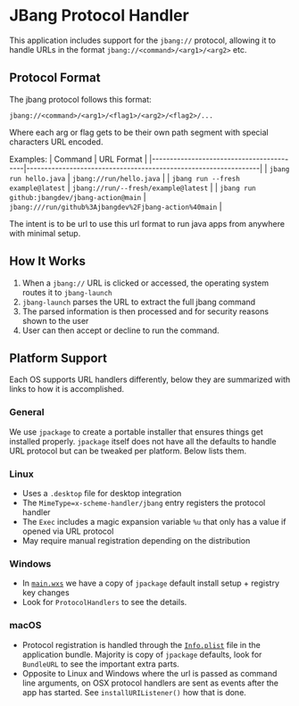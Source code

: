 # JBang Protocol Handler

This application includes support for the `jbang://` protocol, allowing it to handle URLs in the format `jbang://<command>/<arg1>/<arg2>` etc.

## Protocol Format

The jbang protocol follows this format:
```
jbang://<command>/<arg1>/<flag1>/<arg2>/<flag2>/...
```

Where each arg or flag gets to be their own path segment with special characters URL encoded.

Examples:
| Command                                 | URL Format                                                      |
|------------------------------------------|-----------------------------------------------------------------|
| `jbang run hello.java`                   | `jbang://run/hello.java`                                        |
| `jbang run --fresh example@latest`       | `jbang://run/--fresh/example@latest`                            |
| `jbang run github:jbangdev/jbang-action@main` | `jbang:///run/github%3Ajbangdev%2Fjbang-action%40main`     |

The intent is to be url to use this url format to run java apps from anywhere with minimal setup.

## How It Works

1. When a `jbang://` URL is clicked or accessed, the operating system routes it to `jbang-launch`
2. `jbang-launch` parses the URL to extract the full jbang command
3. The parsed information is then processed and for security reasons shown to the user
4. User can then accept or decline to run the command.

## Platform Support

Each OS supports URL handlers differently, below they are summarized with links to how it is accomplished.

### General

We use `jpackage` to create a portable installer that ensures things get installed properly. `jpackage` itself does
not have all the defaults to handle URL protocol but can be tweaked per platform. Below lists them.

### Linux
- Uses a `.desktop` file for desktop integration
- The `MimeType=x-scheme-handler/jbang` entry registers the protocol handler
- The `Exec` includes a magic expansion variable `%u` that only has a value if opened via URL protocol
- May require manual registration depending on the distribution

### Windows
- In [`main.wxs`](src/jpackage/windows/main.wxs) we have a copy of `jpackage` default install setup + registry key changes
- Look for `ProtocolHandlers` to see the details.

### macOS
- Protocol registration is handled through the [`Info.plist`](src/jpackage/osx/Info.plist) file in the application bundle.
  Majority is copy of `jpackage` defaults, look for `BundleURL` to see the important extra parts.
- Opposite to Linux and Windows where the url is passed as command line arguments, on OSX protocol handlers are sent as events after the app has started.
    See `installURIListener()` how that is done. 

